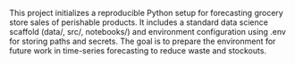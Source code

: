 This project initializes a reproducible Python setup for forecasting grocery store sales of perishable products. It includes a standard data science scaffold (data/, src/, notebooks/) and environment configuration using .env for storing paths and secrets. The goal is to prepare the environment for future work in time-series forecasting to reduce waste and stockouts.